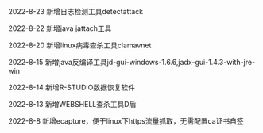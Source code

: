 2022-8-23 新增日志检测工具detectattack

2022-8-22 新增java jattach工具

2022-8-20 新增linux病毒查杀工具clamavnet

2022-8-15 新增java反编译工具jd-gui-windows-1.6.6,jadx-gui-1.4.3-with-jre-win

2022-8-14 新增R-STUDIO数据恢复软件

2022-8-13 新增WEBSHELL查杀工具D盾

2022-8-8 新增ecapture，便于linux下https流量抓取，无需配置ca证书自签

